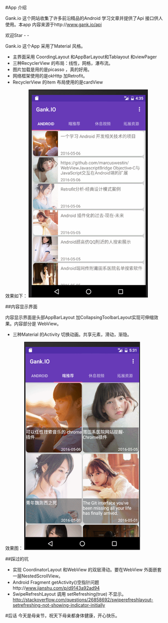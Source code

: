 #App 介绍

Gank.io  这个网站收集了许多前沿精品的Android 学习文章并提供了Api 接口供人使用。本app 内容来源于http://www.gank.io/api

欢迎Star       -  -

Gank.io 这个App 采用了Material  风格。
- 主界面采用 CoordingLayout 和AppBarLayout和Tablayout 和viewPager
- 三种RecyclerView 的布局：线性，网格，瀑布流。
- 图片加载是用的是picasso ，真的好用。
- 网络框架使用的是okHttp 加Retrofit。
- RecyclerView 的item 布局使用的是cardView

效果如下：
![这里写图片描述](https://github.com/v1210012100/MyImages/blob/master/GIF.gif)

##内容显示界面

内容显示界面是头部AppBarLayout 加CollapsingToolbarLayout实现可伸缩效果。内容部分是 WebView。

- 三种Material 的Activity 切换动画。共享元素，滑动，渐隐。

效果图：
![这里写图片描述](https://github.com/v1210012100/MyImages/blob/master/GIF11.gif)

##踩过的坑

- 实现 CoordinatorLayout 和WebView 的双层滑动。要在WebView 外面嵌套一层NestedScrollView。
- Android Fragment  getActivity()空指针问题http://www.jianshu.com/p/d9143a92ad94
- SwipeRefreshLayout 调用 setRefreshing(true) 不显示。
http://stackoverflow.com/questions/26858692/swiperefreshlayout-setrefreshing-not-showing-indicator-initially

#后话
今天是母亲节，祝天下母亲都身体健康，开心快乐。
